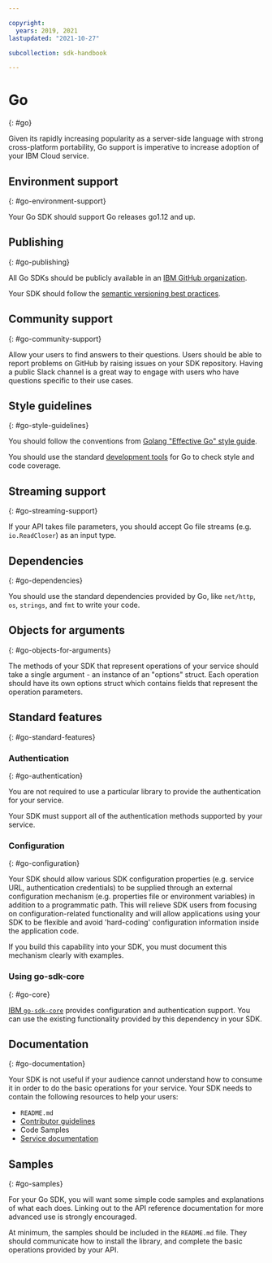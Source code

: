 ```yaml
---

copyright:
  years: 2019, 2021
lastupdated: "2021-10-27"

subcollection: sdk-handbook

---
```


# Go
{: #go}

Given its rapidly increasing popularity as a server-side language with strong cross-platform portability, Go support is imperative to increase adoption of your IBM Cloud service.

## Environment support
{: #go-environment-support}

Your Go SDK should support Go releases go1.12 and up.

## Publishing
{: #go-publishing}

All Go SDKs should be publicly available in an [IBM GitHub organization](/docs/sdk-handbook?topic=sdk-handbook-distribution#distribution-opensrc).

Your SDK should follow the [semantic versioning best practices](/docs/sdk-handbook?topic=sdk-handbook-distribution#distribution-semver).

## Community support
{: #go-community-support}

Allow your users to find answers to their questions.  Users should be able to report problems on GitHub by raising issues on your SDK repository.  Having a public Slack channel is a great way to engage with users who have questions specific to their use cases.

## Style guidelines
{: #go-style-guidelines}

You should follow the conventions from [Golang "Effective Go" style guide](https://golang.org/doc/effective_go.html).

You should use the standard [development tools](/docs/sdk-handbook?topic=sdk-handbook-devtools) for Go to check style and code coverage.

## Streaming support
{: #go-streaming-support}

If your API takes file parameters, you should accept Go file streams (e.g. `io.ReadCloser`) as an input type.

## Dependencies
{: #go-dependencies}

You should use the standard dependencies provided by Go, like `net/http`, `os`, `strings`, and `fmt` to write your code.

## Objects for arguments
{: #go-objects-for-arguments}

The methods of your SDK that represent operations of your service should take a single argument - an instance of an "options" struct. Each operation should have its own options struct which contains fields that represent the operation parameters.

## Standard features
{: #go-standard-features}

### Authentication
{: #go-authentication}

You are not required to use a particular library to provide the authentication for your service.

Your SDK must support all of the authentication methods supported by your service.

### Configuration
{: #go-configuration}

Your SDK should allow various SDK configuration properties (e.g. service URL, authentication credentials) to be supplied through an external configuration mechanism (e.g. properties file or environment variables) in addition to a programmatic path. This will relieve SDK users from focusing on configuration-related functionality and will allow applications using your SDK to be flexible and avoid 'hard-coding' configuration information inside the application code.

If you build this capability into your SDK, you must document this mechanism clearly with examples.

### Using go-sdk-core
{: #go-core}

[IBM `go-sdk-core`](https://github.com/IBM/go-sdk-core) provides configuration and authentication support. You can use the existing functionality provided by this dependency in your SDK.


## Documentation
{: #go-documentation}

Your SDK is not useful if your audience cannot understand how to consume it in order to do the basic operations for your service. Your SDK needs to contain the following resources to help your users:

* `README.md`
* [Contributor guidelines](/docs/sdk-handbook?topic=sdk-handbook-documentation#sdk-contributor-docs)
* Code Samples
* [Service documentation](/docs/sdk-handbook?topic=sdk-handbook-documentation)

## Samples
{: #go-samples}

For your Go SDK, you will want some simple code samples and explanations of what each does.  Linking out to the API reference documentation for more advanced use is strongly encouraged.

At minimum, the samples should be included in the `README.md` file. They should communicate how to install the library, and complete the basic operations provided by your API.
